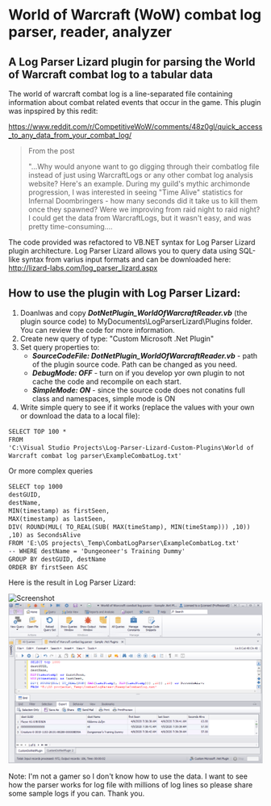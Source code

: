 # World of Warcraft (WoW) combat log parser, reader, analyzer
## A Log Parser Lizard plugin for parsing the World of Warcraft combat log to a tabular data

The world of warcraft combat log is a line-separated file containing information about combat related events that occur in the game. This plugin was inpspired by this redit:

https://www.reddit.com/r/CompetitiveWoW/comments/48z0gl/quick_access_to_any_data_from_your_combat_log/

> From the post
>
> "...Why would anyone want to go digging through their combatlog file instead of just using WarcraftLogs or any other combat log analysis website? Here's an example. During my guild's mythic archimonde progression, I was interested in seeing "Time Alive" statistics for Infernal Doombringers - how many seconds did it take us to kill them once they spawned? Were we improving from raid night to raid night? I could get the data from WarcraftLogs, but it wasn't easy, and was pretty time-consuming....

The code provided was refactored to VB.NET syntax for Log Parser Lizard plugin architecture. Log Parser Lizard allows you to query data using SQL-like syntax from varius input formats and can be downloaded here: http://lizard-labs.com/log_parser_lizard.aspx

## How to use the plugin with Log Parser Lizard:

1. Doanlwas and copy ***DotNetPlugin_WorldOfWarcraftReader.vb*** (the plugin source code) to MyDocuments\LogParserLizard\Plugins folder. You can review the code for more information.
2. Create new query of type: "Custom Microsoft .Net Plugin"
3. Set query properties to: 
	- ***SourceCodeFile: DotNetPlugin_WorldOfWarcraftReader.vb*** - path of the plugin source code. Path can be changed as you need.
	- ***DebugMode: OFF*** - turn on if you develop yor own plugin to not cache the code and recompile on each start.
	- ***SimpleMode: ON*** - since the source code does not conatins full class and namespaces, simple mode is ON
4. Write simple query to see if it works (replace the values with your own or download the data to a local file): 

```
SELECT TOP 100 * 
FROM 
'C:\Visual Studio Projects\Log-Parser-Lizard-Custom-Plugins\World of Warcraft combat log parser\ExampleCombatLog.txt'
```

Or more complex queries

```
SELECT top 1000
destGUID, 
destName, 
MIN(timestamp) as firstSeen, 
MAX(timestamp) as lastSeen, 
DIV( ROUND(MUL( TO_REAL(SUB( MAX(timeStamp), MIN(timeStamp))) ,10)) ,10) as SecondsAlive 
FROM 'E:\OS projects\_Temp\CombatLogParser\ExampleCombatLog.txt' 
-- WHERE destName = 'Dungeoneer's Training Dummy' 
GROUP BY destGUID, destName 
ORDER BY firstSeen ASC
```

Here is the result in Log Parser Lizard:

![Screenshot](screenshot.png)
![World of Warcraft combat log parser](WorldOfWarcracftCombatLogParser.png)

Note: I'm not a gamer so I don't know how to use the data. I want to see how the parser works for log file with millions of log lines so please share some sample logs if you can. Thank you. 
